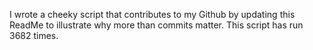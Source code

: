 I wrote a cheeky script that contributes to my Github by updating this ReadMe to illustrate why more than commits matter. This script has run 3682 times.